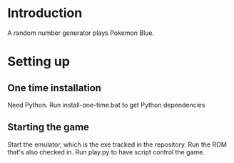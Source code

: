 # Introduction

A random number generator plays Pokemon Blue.

# Setting up

## One time installation
Need Python. Run install-one-time.bat to get Python dependencies

## Starting the game
Start the emulator, which is the exe tracked in the repository. Run the ROM that's also checked in. Run play.py to have script control the game.